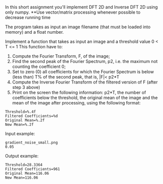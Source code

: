 In this short assignment you'll implement DFT 2D and Inverse DFT 2D using only numpy. **Use vector/matrix processing whenever possible to decrease running time

The program takes as input an image filename (that must be loaded into memory) and a float number.

Implement a function that takes as input an image and a threshold value 0 < T <= 1 This function have to:

1. Compute the Fourier Transform, F, of the image;
2. Find the second peak of the Fourier Spectrum, p2, i.e. the maximum not counting the coefficient 0;
3. Set to zero (0) all coefficients for which the Fourier Spectrum is below (less than) T% of the second peak, that is, |F|< p2*T
4. Compute the Inverse Fourier Transform of the filtered version of F (after step 3 above)
5. Print on the screen the following information: p2*T, the number of coefficients below the threshold, the original mean of the image and the mean of the image after processing, using the following format:

```
Threshold=%.4f
Filtered Coefficients=%d
Original Mean=%.2f
New Mean=%.2f
```

Input example:

```
gradient_noise_small.png
0.05
```

Output example:

```
Threshold=28.3364
Filtered Coefficients=961
Original Mean=116.06
New Mean=116.06
```

